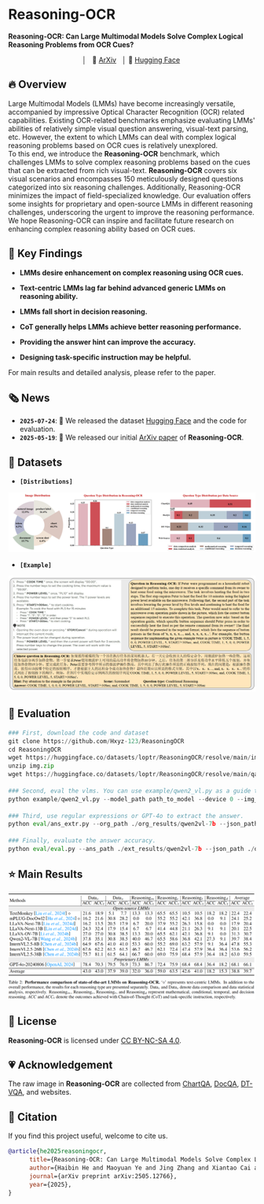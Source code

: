 # Reasoning-OCR

**Reasoning-OCR: Can Large Multimodal Models Solve Complex Logical Reasoning Problems from OCR Cues?**

<p align="center">
    │ &nbsp&nbsp📑 <a href="https://arxiv.org/abs/2505.12766">ArXiv</a>&nbsp&nbsp │
    🤗 <a href="https://huggingface.co/datasets/loptr/ReasoningOCR">Hugging Face</a> <a><img
</p>


## 🔥 Overview

Large Multimodal Models (LMMs) have become increasingly versatile, accompanied by impressive Optical Character Recognition (OCR) related capabilities. 
Existing OCR-related benchmarks emphasize evaluating LMMs' abilities of relatively simple visual question answering, visual-text parsing, etc. However, the extent to which LMMs can deal with complex logical reasoning problems based on OCR cues is relatively unexplored.  
To this end, we introduce the **Reasoning-OCR** benchmark, which challenges LMMs to solve complex reasoning problems based on the cues that can be extracted from rich visual-text. 
**Reasoning-OCR** covers six visual scenarios and encompasses 150 meticulously designed questions categorized into six reasoning challenges. Additionally, Reasoning-OCR minimizes the impact of field-specialized knowledge. 
Our evaluation offers some insights for proprietary and open-source LMMs in different reasoning challenges, underscoring the urgent to improve the reasoning performance.
We hope Reasoning-OCR can inspire and facilitate future research on enhancing complex reasoning ability based on OCR cues.



## 📌 Key Findings

- **LMMs desire enhancement on complex reasoning using OCR cues.**

- **Text-centric LMMs lag far behind advanced generic LMMs on reasoning ability.**

- **LMMs fall short in decision reasoning.**

- **CoT generally helps LMMs achieve better reasoning performance.**

- **Providing the answer hint can improve the accuracy.**

- **Designing task-specific instruction may be helpful.**

For main results and detailed analysis, please refer to the paper.



## 🗞️ News

- **`2025-07-24`**: 📑 We released the dataset [Hugging Face](https://huggingface.co/datasets/loptr/ReasoningOCR) and the code for evaluation.
- **`2025-05-19`**: 📑 We released our initial [ArXiv paper](https://arxiv.org/abs/2505.12766) of **Reasoning-OCR**.



## 🔭 Datasets

- **`[Distributions]`**

<div align="center">
<img src="./assets/distributions.png" />
</div>



- **`[Example]`**

<div align="center">
<img src="./assets/example.png" />
</div>


## 🔨 Evaluation

```python
### First, download the code and dataset
git clone https://github.com/Hxyz-123/ReasoningOCR
cd ReasoningOCR
wget https://huggingface.co/datasets/loptr/ReasoningOCR/resolve/main/img.zip
unzip img.zip
wget https://huggingface.co/datasets/loptr/ReasoningOCR/resolve/main/qa.json
    
### Second, eval the vlms. You can use example/qwen2_vl.py as a guide to run inference on your target VLM.
python example/qwen2_vl.py --model_path path_to_model --device 0 --img_path ./img --json_path ./qa.json --out_path ./org_results/qwen2vl-7b

### Third, use regular expressions or GPT-4o to extract the answer.
python eval/ans_extr.py --org_path ./org_results/qwen2vl-7b --json_path ./qa.json --out_path ./ext_results/qwen2vl-7b

### Finally, evaluate the answer accuracy.
python eval/eval.py --ans_path ./ext_results/qwen2vl-7b --json_path ./qa.json
```




## ⭐️ Main Results 

<div align="center">
<img src="./assets/main_results.png" />
</div>



## 📜 License

 **Reasoning-OCR** is licensed under [CC BY-NC-SA 4.0](https://creativecommons.org/licenses/by-nc-sa/4.0/).



## 💗 Acknowledgement

The raw image in  **Reasoning-OCR**  are collected from [ChartQA](https://github.com/vis-nlp/ChartQA), [DocQA](https://github.com/anisha2102/docvqa), [DT-VQA](https://github.com/ShuoZhang2003/DT-VQA), and websites.



## 📑 Citation

If you find this project useful, welcome to cite us.

```bib
@article{he2025reasoningocr,
      title={Reasoning-OCR: Can Large Multimodal Models Solve Complex Logical Reasoning Problems from OCR Cues?}, 
      author={Haibin He and Maoyuan Ye and Jing Zhang and Xiantao Cai and Juhua Liu and Bo Du and Dacheng Tao},
      journal={arXiv preprint arXiv:2505.12766},
      year={2025},
}
```

